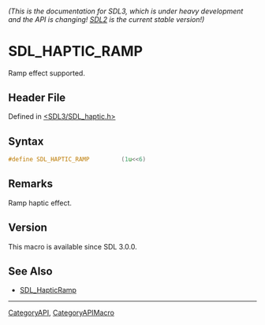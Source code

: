 ###### (This is the documentation for SDL3, which is under heavy development and the API is changing! [SDL2](https://wiki.libsdl.org/SDL2/) is the current stable version!)
# SDL_HAPTIC_RAMP

Ramp effect supported.

## Header File

Defined in [<SDL3/SDL_haptic.h>](https://github.com/libsdl-org/SDL/blob/main/include/SDL3/SDL_haptic.h)

## Syntax

```c
#define SDL_HAPTIC_RAMP         (1u<<6)
```

## Remarks

Ramp haptic effect.

## Version

This macro is available since SDL 3.0.0.

## See Also

* [SDL_HapticRamp](SDL_HapticRamp)

----
[CategoryAPI](CategoryAPI), [CategoryAPIMacro](CategoryAPIMacro)

